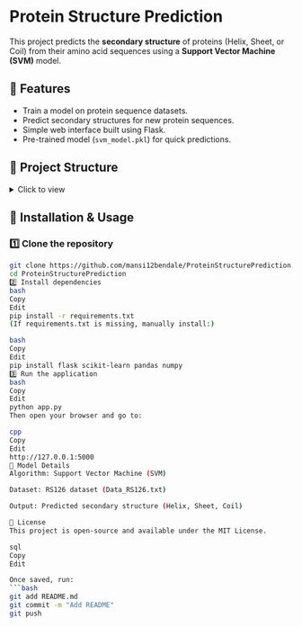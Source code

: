 # Protein Structure Prediction

This project predicts the **secondary structure** of proteins (Helix, Sheet, or Coil) from their amino acid sequences using a **Support Vector Machine (SVM)** model.

## 📌 Features
- Train a model on protein sequence datasets.
- Predict secondary structures for new protein sequences.
- Simple web interface built using Flask.
- Pre-trained model (`svm_model.pkl`) for quick predictions.

## 📂 Project Structure
<details>
<summary>Click to view</summary>

ProteinStruturePrediction/
│
├── app.py # Flask app for web interface
├── Data_RS126.txt # Dataset of protein sequences
├── protein (1).ipynb # Model training and analysis
├── svm_model.pkl # Trained SVM model
├── templates/
│ └── index.html # Front-end HTML template
└── ProteinStruturePrediction.code-workspace



</details>


## 🚀 Installation & Usage

### 1️⃣ Clone the repository
```bash
git clone https://github.com/mansi12bendale/ProteinStructurePrediction.git
cd ProteinStructurePrediction
2️⃣ Install dependencies
bash
Copy
Edit
pip install -r requirements.txt
(If requirements.txt is missing, manually install:)

bash
Copy
Edit
pip install flask scikit-learn pandas numpy
3️⃣ Run the application
bash
Copy
Edit
python app.py
Then open your browser and go to:

cpp
Copy
Edit
http://127.0.0.1:5000
🧠 Model Details
Algorithm: Support Vector Machine (SVM)

Dataset: RS126 dataset (Data_RS126.txt)

Output: Predicted secondary structure (Helix, Sheet, Coil)

📜 License
This project is open-source and available under the MIT License.

sql
Copy
Edit

Once saved, run:  
```bash
git add README.md
git commit -m "Add README"
git push
